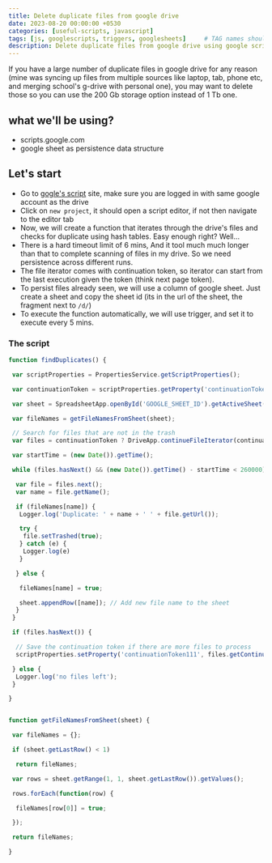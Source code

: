 ```yaml
---
title: Delete duplicate files from google drive
date: 2023-08-20 00:00:00 +0530
categories: [useful-scripts, javascript]
tags: [js, googlescripts, triggers, googlesheets]     # TAG names should always be lowercase
description: Delete duplicate files from google drive using google scripts and google sheets.
---
```



If you have a large number of duplicate files in google drive for any reason (mine was syncing up files from multiple sources like laptop, tab, phone etc, and merging school's g-drive with personal one), you may want to delete those so you can use the 200 Gb storage option instead of 1 Tb one.

## what we'll be using?
- scripts.google.com
- google sheet as persistence data structure

## Let's start
- Go to [gogle's script](https://script.google.com/) site, make sure you are logged in with same google account as the drive
- Click on `new project`, it should open a script editor, if not then navigate to the editor tab
- Now, we will create a function that iterates through the drive's files and checks for duplicate using hash tables. Easy enough right? Well...
- There is a hard timeout limit of 6 mins, And it tool much much longer than that to complete scanning of files in my drive. So we need persistence across different runs.
- The file iterator comes with continuation token, so iterator can start from the last execution given the token (think next page token).
- To persist files already seen, we will use a column of google sheet. Just create a sheet and copy the sheet id (its in the url of the sheet, the fragment next to ``/d/``)
- To execute the function automatically, we will use trigger, and set it to execute every 5 mins.

### The script

```js
function findDuplicates() {

 var scriptProperties = PropertiesService.getScriptProperties();

 var continuationToken = scriptProperties.getProperty('continuationToken111');

 var sheet = SpreadsheetApp.openById('GOOGLE_SHEET_ID').getActiveSheet();

 var fileNames = getFileNamesFromSheet(sheet);

 // Search for files that are not in the trash
 var files = continuationToken ? DriveApp.continueFileIterator(continuationToken) : DriveApp.searchFiles('trashed = false');

 var startTime = (new Date()).getTime();

 while (files.hasNext() && (new Date()).getTime() - startTime < 260000) { // to make sure the execution completes within 5 min, before next execution is triggered

  var file = files.next();
  var name = file.getName();

  if (fileNames[name]) {
   Logger.log('Duplicate: ' + name + ' ' + file.getUrl());

   try {
    file.setTrashed(true);
   } catch (e) {
    Logger.log(e)
   }

  } else {

   fileNames[name] = true;

   sheet.appendRow([name]); // Add new file name to the sheet
  }
 }

 if (files.hasNext()) {

  // Save the continuation token if there are more files to process
  scriptProperties.setProperty('continuationToken111', files.getContinuationToken());

 } else {
  Logger.log('no files left');
 }

}


function getFileNamesFromSheet(sheet) {

 var fileNames = {};

 if (sheet.getLastRow() < 1)

  return fileNames;

 var rows = sheet.getRange(1, 1, sheet.getLastRow()).getValues();

 rows.forEach(function(row) {

  fileNames[row[0]] = true;

 });

 return fileNames;

}
```
